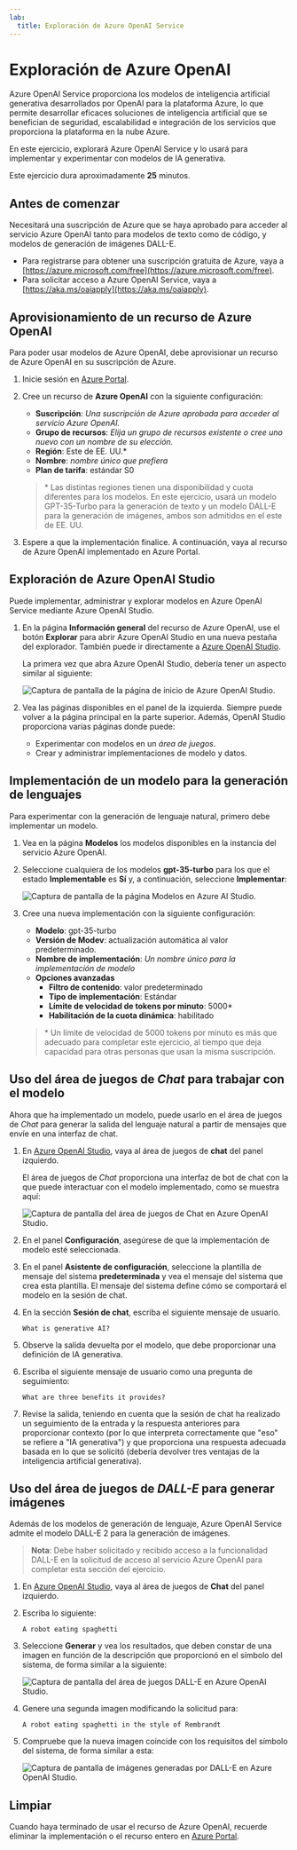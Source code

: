```yaml
---
lab:
  title: Exploración de Azure OpenAI Service
---
```


# Exploración de Azure OpenAI

Azure OpenAI Service proporciona los modelos de inteligencia artificial generativa desarrollados por OpenAI para la plataforma Azure, lo que permite desarrollar eficaces soluciones de inteligencia artificial que se benefician de seguridad, escalabilidad e integración de los servicios que proporciona la plataforma en la nube Azure.

En este ejercicio, explorará Azure OpenAI Service y lo usará para implementar y experimentar con modelos de IA generativa.

Este ejercicio dura aproximadamente **25** minutos.

## Antes de comenzar

Necesitará una suscripción de Azure que se haya aprobado para acceder al servicio Azure OpenAI tanto para modelos de texto como de código, y modelos de generación de imágenes DALL-E.

- Para registrarse para obtener una suscripción gratuita de Azure, vaya a [https://azure.microsoft.com/free](https://azure.microsoft.com/free).
- Para solicitar acceso a Azure OpenAI Service, vaya a [https://aka.ms/oaiapply](https://aka.ms/oaiapply).

## Aprovisionamiento de un recurso de Azure OpenAI

Para poder usar modelos de Azure OpenAI, debe aprovisionar un recurso de Azure OpenAI en su suscripción de Azure.

1. Inicie sesión en [Azure Portal](https://portal.azure.com).
2. Cree un recurso de **Azure OpenAI** con la siguiente configuración:
    - **Suscripción**: *Una suscripción de Azure aprobada para acceder al servicio Azure OpenAI.*
    - **Grupo de recursos**: *Elija un grupo de recursos existente o cree uno nuevo con un nombre de su elección.*
    - **Región**: Este de EE. UU.\*
    - **Nombre**: *nombre único que prefiera*
    - **Plan de tarifa**: estándar S0

    > \* Las distintas regiones tienen una disponibilidad y cuota diferentes para los modelos. En este ejercicio, usará un modelo GPT-35-Turbo para la generación de texto y un modelo DALL-E para la generación de imágenes, ambos son admitidos en el este de EE. UU. 

3. Espere a que la implementación finalice. A continuación, vaya al recurso de Azure OpenAI implementado en Azure Portal.

## Exploración de Azure OpenAI Studio

Puede implementar, administrar y explorar modelos en Azure OpenAI Service mediante Azure OpenAI Studio.

1. En la página **Información general** del recurso de Azure OpenAI, use el botón **Explorar** para abrir Azure OpenAI Studio en una nueva pestaña del explorador. También puede ir directamente a [Azure OpenAI Studio](https://oai.azure.com/).

    La primera vez que abra Azure OpenAI Studio, debería tener un aspecto similar al siguiente:

    ![Captura de pantalla de la página de inicio de Azure OpenAI Studio.](./media/generative-ai/ai-studio.png)

1. Vea las páginas disponibles en el panel de la izquierda. Siempre puede volver a la página principal en la parte superior. Además, OpenAI Studio proporciona varias páginas donde puede:
    - Experimentar con modelos en un *área de juegos*.
    - Crear y administrar implementaciones de modelo y datos.

## Implementación de un modelo para la generación de lenguajes

Para experimentar con la generación de lenguaje natural, primero debe implementar un modelo.

1. Vea en la página **Modelos** los modelos disponibles en la instancia del servicio Azure OpenAI.
1. Seleccione cualquiera de los modelos **gpt-35-turbo** para los que el estado **Implementable** es **Sí** y, a continuación, seleccione **Implementar**:

    ![Captura de pantalla de la página Modelos en Azure AI Studio.](./media/generative-ai/deploy-model.png)

1. Cree una nueva implementación con la siguiente configuración:
    - **Modelo**: gpt-35-turbo
    - **Versión de Modev**: actualización automática al valor predeterminado.
    - **Nombre de implementación**: *Un nombre único para la implementación de modelo*
    - **Opciones avanzadas**
        - **Filtro de contenido**: valor predeterminado
        - **Tipo de implementación**: Estándar
        - **Límite de velocidad de tokens por minuto**: 5000\*
        - **Habilitación de la cuota dinámica**: habilitado

    > \* Un límite de velocidad de 5000 tokens por minuto es más que adecuado para completar este ejercicio, al tiempo que deja capacidad para otras personas que usan la misma suscripción.

## Uso del área de juegos de *Chat* para trabajar con el modelo

Ahora que ha implementado un modelo, puede usarlo en el área de juegos de *Chat* para generar la salida del lenguaje natural a partir de mensajes que envíe en una interfaz de chat.

1. En [Azure OpenAI Studio](https://oai.azure.com/), vaya al área de juegos de **chat** del panel izquierdo.

    El área de juegos de *Chat* proporciona una interfaz de bot de chat con la que puede interactuar con el modelo implementado, como se muestra aquí:

    ![Captura de pantalla del área de juegos de Chat en Azure OpenAI Studio.](./media/generative-ai/chat-playground.png)

1. En el panel **Configuración**, asegúrese de que la implementación de modelo esté seleccionada.
1. En el panel **Asistente de configuración**, seleccione la plantilla de mensaje del sistema **predeterminada** y vea el mensaje del sistema que crea esta plantilla. El mensaje del sistema define cómo se comportará el modelo en la sesión de chat.
1. En la sección **Sesión de chat**, escriba el siguiente mensaje de usuario.

    ```
   What is generative AI?
    ```

1. Observe la salida devuelta por el modelo, que debe proporcionar una definición de IA generativa.
1. Escriba el siguiente mensaje de usuario como una pregunta de seguimiento:

    ```
   What are three benefits it provides?
    ```

1. Revise la salida, teniendo en cuenta que la sesión de chat ha realizado un seguimiento de la entrada y la respuesta anteriores para proporcionar contexto (por lo que interpreta correctamente que "eso" se refiere a "IA generativa") y que proporciona una respuesta adecuada basada en lo que se solicitó (debería devolver tres ventajas de la inteligencia artificial generativa).

## Uso del área de juegos de *DALL-E* para generar imágenes

Además de los modelos de generación de lenguaje, Azure OpenAI Service admite el modelo DALL-E 2 para la generación de imágenes.

> **Nota**: Debe haber solicitado y recibido acceso a la funcionalidad DALL-E en la solicitud de acceso al servicio Azure OpenAI para completar esta sección del ejercicio.

1. En [Azure OpenAI Studio](https://oai.azure.com/), vaya al área de juegos de **Chat** del panel izquierdo.
1. Escriba lo siguiente:

    ```
    A robot eating spaghetti
    ```

1. Seleccione **Generar** y vea los resultados, que deben constar de una imagen en función de la descripción que proporcionó en el símbolo del sistema, de forma similar a la siguiente:

    ![Captura de pantalla del área de juegos DALL-E en Azure OpenAI Studio.](./media/generative-ai/dall-e-playground.png)

1. Genere una segunda imagen modificando la solicitud para:

    ```
    A robot eating spaghetti in the style of Rembrandt
    ```
1. Compruebe que la nueva imagen coincide con los requisitos del símbolo del sistema, de forma similar a esta:

    ![Captura de pantalla de imágenes generadas por DALL-E en Azure OpenAI Studio.](./media/generative-ai/dall-e-results.png)

## Limpiar

Cuando haya terminado de usar el recurso de Azure OpenAI, recuerde eliminar la implementación o el recurso entero en [Azure Portal](https://portal.azure.com/?azure-portal=true).
